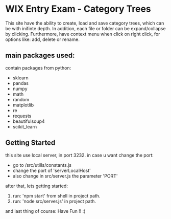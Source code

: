 # WIX Entry Exam - Category Trees

This site have the ability to create, load and save category trees, which can be with inifinte depth.
In addition, each file or folder can be expand/collapse by clicking.
Furthermore, have context menu when click on right click,
for options like: add, delete or rename.

## main packages used:
contain packages from python:
* sklearn
* pandas
* numpy
* math
* random
* matplotlib
* re
* requests
* beautifulsoup4
* scikit_learn

## Getting Started

this site use local server, in port 3232. in case u want change the port:
* go to /src/utills/constants.js
* change the port of 'serverLocalHost'
* also change in src/server.js the parameter 'PORT'

after that, lets getting started:
1. run: 'npm start' from shell in project path.
2. run: 'node src/server.js' in project path.

and last thing of course: 
Have Fun !! :)
